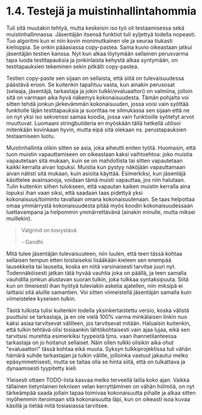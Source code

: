# 1.4. Testejä ja muistinhallintahommia

Tuli sitä muutakin tehtyä, mutta keskeisin iso työ oli testaamisessa sekä muistinhallinnassa.
Jäsentäjän itsensä funktiot tuli syljettyä todella nopeasti. Tuo algoritmi kun ei niin kovin
monimutkainen ole ja seuraa tiukasti kielioppia. Se onkin pääasiassa copy-pastea. Sama kuvio
oikeastaan jatkui jäsentäjän testien kanssa. Nyt kun alkaa löytymään sellainen perusvarma 
tapa luoda testitapauksia ja jonkinlaista kehystä alkaa syntymään, on testitapauksien tekeminen
sekin pitkälti copy-pastea. 

Testien copy-paste sen sijaan on sellaista, että siitä on tulevaisuudessa päästävä eroon. Se
kuitenkin tapahtuu vasta, kun ainakin perusosat (selaaja, jäsentäjä, tarkastaja ja jokin
tulkki/evaluaattori) on valmiina, jolloin sitä on varmaan aika hyvä näkemys kokonaisuudesta.
Tämän pohjalta voi sitten tehdä jonkun järkevämmän kokonaisuuden, jossa voisi vain syöttää
funktiolle läjän testitapauksia ja suorittaa ne silmukassa sen sijaan että ne on nyt yksi
iso sekvenssi samaa koodia, jossa vain funktioille syötetyt arvot muuttuvat.
Luomaani stringbuilderia en myöskään tällä hetkellä utilisoi mitenkään kovinkaan hyvin,
mutta eipä sitä olekaan ns. perustapauksien testaamiseen luotu.

Muistinhallinta olikin sitten se asia, joka aiheutti eniten työtä. Huomasin, että tuon muistin
vapauttamiseen on oikeastaan kaksi vaihtoehtoa: joko muistia vapautetaan sitä mukaan, kuin se
on mahdollista tai sitten vapautetaan kaikki kerralla aivan lopuksi. Muistia kun pystyy 
näköjään vapauttamaan aivan nätisti sitä mukaan, kuin asioita käyttää. Esimerkiksi, kun
jäsentäjä käsittelee avainsanoja, voidaan tämä muisti vapauttaa, jos niin halutaan. Tulin
kuitenkin siihen tulokseen, että vapautan kaiken muistin kerralla aina lopuksi ihan vaan
siksi, että saadaan taas pidettyä yksi kokonaisuus/toiminto tavallaan omana kokonaisuutenaan.
Se taas helpottaa omaa ymmärrystä kokonaisuudesta pitää myös koodin kokonaisuudessaan 
luettavampana ja helpommin ymmärrettävänä (ainakin minulle, mutta miksei muillekin).

> Valgrind on tosiystävä 
>
>   \- Gandhi

Mitä tulee jäsentäjän tulevaisuuteen, niin luulen, että teen tässä kohtaa sellaisen tempun
etten toistaiseksi lisääkään kieleen sen enempää lausekkeita tai lauseita, koska en niitä
varsinaisesti tarvitse juuri nyt. Todennäköisesti jatkan tätä hyvää vauhtia joka on päällä,
ja teen samalla vauhdilla jonkun alustavan suoran tulkin, joka tulkkaa syntaksipuuta. Siitä
kun on ilmeisesti ihan hyötyä tuleviakin askelia ajatellen, niin miksipä ei laittaisi sitä
aluille samantien. Voi sitten viimeistellä jäsentäjän samalla kuin viimeistelee kyseisen
tulkin.

Tästä tulkista tulisi kuitenkin todella yksinkertaistettu versio, koska välistä puuttuisi
se tarkastaja, ja en ole vielä 100% varma minkälaisen linkin nuo kaksi asiaa tarvitsevat
välilleen, jos tarvitsevat mitään. Haluaisin kuitenkin, että tulkin tehtävä olisi tosiaankin
lähtökohtaisesti vain ajaa lujaa, eikä sen tarvitsisi murehtia esimerkiksi tyypeistä tjms.
vaan ihannetilanteessa tarkastaja on jo hoitanut sellaiset. Näin ollen tulkki olisikin aika
ohut "evaluaattori" tässä kohtaa eikä muuta. Syksyn tulkkiprojektissa tuli vähän hämärä
suhde tarkastajan ja tulkin välille, jolloinka vastuut jakautui melko epäsymmetrisesti, mutta
se taitaa olla se hinta siitä, että on tulkattava ja dynaamisesti tyypitetty kieli.

Yleisesti ottaen TODO-lista kasvaa melko terveellä lailla koko ajan. Vaikka tällainen 
tietynlainen teknisen velan kerryttäminen on vähän hölmöä, on nyt tärkeämpää saada
jollain tapaa toimivaa kokonaisuutta pihalle ja alkaa sitten myöhemmin iteroimaan sitä
kokonaisuutta läpi, kun on oikeasti isoa kuvaa käsillä ja tietää mitä tosiasiassa tarvitsee.
